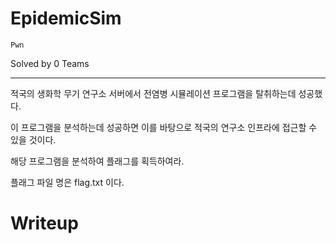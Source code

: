 # EpidemicSim

`Pwn`

Solved by 0 Teams

---

적국의 생화학 무기 연구소 서버에서 전염병 시뮬레이션 프로그램을 탈취하는데 성공했다.

이 프로그램을 분석하는데 성공하면 이를 바탕으로 적국의 연구소 인프라에 접근할 수 있을 것이다.

해당 프로그램을 분석하여 플래그를 획득하여라.

플래그 파일 명은 flag.txt 이다.

# Writeup
